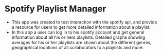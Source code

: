 # Spotify Playlist Manager
- This app was created to test interaction with the spotify api, and provide a resource for users to get more detailed information about a playlist.
- In this app a user can log in to his spotify account and get general information about all his or hers playlists. Detailed graphs showing averages for his or her playlists are shown about the different genres, geographical locations of all collaborators to a playlists and more.

